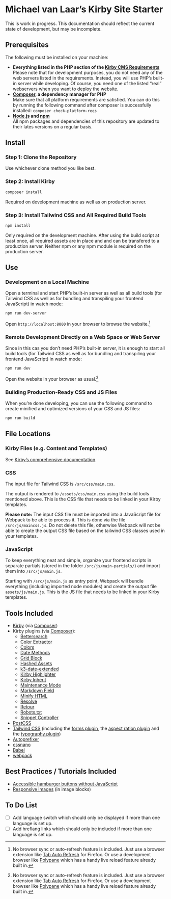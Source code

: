 # Michael van Laar’s Kirby Site Starter

This is work in progress. This documentation should reflect the current state of development, but may be incomplete.

## Prerequisites

The following must be installed on your machine:

- **Everything listed in the PHP section of the [Kirby CMS Requirements](https://getkirby.com/docs/guide/quickstart#requirements)**  
  Please note that for development purposes, you do not need any of the web servers listed in the requirements. Instead, you will use PHP’s built-in server while developing. Of course, you need one of the listed “real” webservers when you want to deploy the website.
- **[Composer](https://getcomposer.org/), a dependency manager for PHP**  
  Make sure that all platform requirements are satisfied. You can do this by running the following command after composer is successfully installed: `composer check-platform-reqs`
- **[Node.js](https://nodejs.org/) and [npm](https://www.npmjs.com/)**  
  All npm packages and dependencies of this repository are updated to their lates versions on a regular basis.

## Install

### Step 1: Clone the Repository

Use whichever clone method you like best.

### Step 2: Install Kirby

```bash
composer install
```

Required on development machine as well as on production server.

### Step 3: Install Tailwind CSS and All Required Build Tools

```bash
npm install
```

Only required on the development machine. After using the build script at least once, all required assets are in place and and can be transfered to a production server. Neither npm or any npm module is required on the production server.

## Use

### Development on a Local Machine

Open a terminal and start PHP’s built-in server as well as all build tools (for Tailwind CSS as well as for bundling and transpiling your frontend JavaScript) in watch mode:

```bash
npm run dev-server
```

Open `http://localhost:8000` in your browser to browse the website.[^1]

### Remote Development Directly on a Web Space or Web Server

Since in this cas you don’t need PHP’s built-in server, it is enough to start all build tools (for Tailwind CSS as well as for bundling and transpiling your frontend JavaScript) in watch mode:

```bash
npm run dev
```

Open the website in your browser as usual.[^1]

### Building Production-Ready CSS and JS Files

When you’re done developing, you can use the following command to create minified and optimized versions of your CSS and JS files:

```bash
npm run build
```

## File Locations

### Kirby Files (e.g. Content and Templates)

See [Kirby’s comprehensive documentation](https://getkirby.com/docs/guide).

### CSS

The input file for Tailwind CSS is `/src/css/main.css`.

The output is rendered to `/assets/css/main.css` using the build tools mentioned above. This is the CSS file that needs to be linked in your Kirby templates.

**Please note:** The input CSS file must be imported into a JavaScript file for Webpack to be able to process it. This is done via the file `/src/js/maincss.js`. Do not delete this file, otherwise Webpack will not be able to create the output CSS file based on the tailwind CSS classes used in your templates.

### JavaScript

To keep everything neat and simple, organize your frontend scripts in separate partials (stored in the folder `/src/js/main-partials/`) and import them into `/src/js/main.js`.

Starting with `/src/js/main.js` as entry point, Webpack will bundle everything (including imported node modules) and create the output file `assets/js/main.js`. This is the JS file that needs to be linked in your Kirby templates.

## Tools Included

- [Kirby](https://getkirby.com/) (via [Composer](https://getcomposer.org/))
- Kirby plugins (via [Composer](https://getcomposer.org/)):
  - [Bettersearch](https://github.com/bvdputte/kirby-bettersearch)
  - [Color Extractor](https://github.com/sylvainjule/kirby-colorextractor)
  - [Colors](https://github.com/hananils/kirby-colors)
  - [Date Methods](https://github.com/hananils/kirby-date-methods)
  - [Grid Block](https://github.com/youngcut/kirby-grid-block)
  - [Hashed Assets](https://github.com/johannschopplich/kirby-hashed-assets)
  - [k3-date-extended](https://github.com/Adspectus/k3-date-extended)
  - [Kirby Highlighter](https://github.com/johannschopplich/kirby-highlighter)
  - [Kirby Inherit](https://github.com/youngcut/kirby-inherit)
  - [Maintenance Mode](https://github.com/moritzebeling/kirby-maintenance)
  - [Markdown Field](https://github.com/fabianmichael/kirby-markdown-field)
  - [Minify HTML](https://github.com/afbora/kirby-minify-html)
  - [Resolve](https://github.com/lukaskleinschmidt/kirby-resolve)
  - [Retour](https://github.com/distantnative/retour-for-kirby)
  - [Robots.txt](https://github.com/bnomei/kirby3-robots-txt)
  - [Snippet Controller](https://github.com/lukaskleinschmidt/kirby-snippet-controller)
- [PostCSS](https://postcss.org/)
- [Tailwind CSS](https://tailwindcss.com/) (including the [forms plugin](https://tailwindcss.com/docs/plugins#forms), the [aspect ration plugin](https://tailwindcss.com/docs/plugins#aspect-ratio) and the [typography plugin](https://tailwindcss.com/docs/plugins#typography))
- [Autoprefixer](https://github.com/postcss/autoprefixer)
- [cssnano](https://cssnano.co/)
- [Babel](https://babeljs.io/)
- [webpack](https://webpack.js.org/)

## Best Practices / Tutorials Included

- [Accessible hamburger buttons without JavaScript](https://www.pausly.app/blog/accessible-hamburger-buttons-without-javascript)
- [Responsive images](https://getkirby.com/docs/cookbook/performance/responsive-images) (in image blocks)

## To Do List

- [ ] Add language switch which should only be displayed if more than one language is set up.
- [ ] Add hreflang links which should only be included if more than one language is set up.

[^1]: No browser sync or auto-refresh feature is included. Just use a browser extension like [Tab Auto Refresh](https://addons.mozilla.org/de/firefox/addon/tab-auto-refresh/) for Firefox. Or use a development browser like [Polypane](https://polypane.app/) which has a handy live reload feature already built in.

